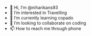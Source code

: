 - 👋 Hi, I’m @niharikans93
- 👀 I’m interested in Travelling
- 🌱 I’m currently learning copado
- 💞️ I’m looking to collaborate on coding
- 📫 How to reach me through phone

<!---
niharikans93/niharikans93 is a ✨ special ✨ repository because its `README.md` (this file) appears on your GitHub profile.
You can click the Preview link to take a look at your changes.
--->
